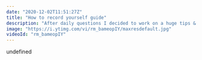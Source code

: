 ```yaml
---
date: "2020-12-02T11:51:27Z"
title: "How to record yourself guide"
description: "After daily questions I decided to work on a huge tips & tricks video for people who pre-record talks or do live streams. This video has 39 tips to get you started! If you follow this guide and combine it with a good subject, you will see great results.\n\nImportant links: \nhttps://timbenniks.dev/writings/how-to-get-your-webcam-to-look-decent-in-a-few-simple-steps/\nhttps://timbenniks.dev/writings/covid-19-work-from-home-how-to-make-your-webcam-look/\n\nTimestamps:\n00:00 intro\n02:10 General tips\n05:08 Tips while recording\n07:35 The camera & framing\n10:00 Lighting\n12:44 Camera settings\n14:37 Audio\n17:37 Editing & recording\n22:03 Concluding\n\nSponsoring: https://buymeacoff.ee/timbenniks\nWebsite: https://timbenniks.dev\nTwitter: https://twitter.com/timbenniks\nGithub: https://github.com/timbenniks"
image: "https://i.ytimg.com/vi/rm_bameopIY/maxresdefault.jpg"
videoId: "rm_bameopIY"
---
```


undefined